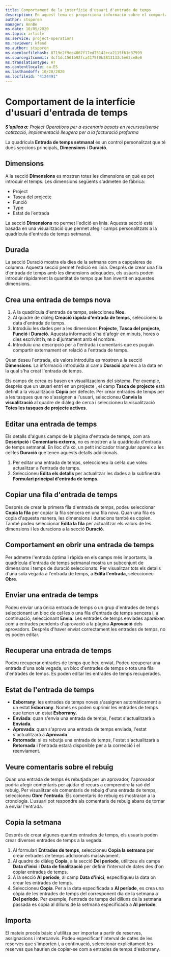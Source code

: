 ```yaml
---
title: Comportament de la interfície d'usuari d'entrada de temps
description: En aquest tema es proporciona informació sobre el comportament de la interfície d'usuari de l'entrada de temps.
author: stsporen
manager: AnnBe
ms.date: 10/05/2020
ms.topic: article
ms.service: project-operations
ms.reviewer: kfend
ms.author: stsporen
ms.openlocfilehash: 8719e2f9ee4867f17ed75142eca2115f61e37999
ms.sourcegitcommit: 4cf1dc1561b92fca4175f0b3813133c5e63ce8e6
ms.translationtype: HT
ms.contentlocale: ca-ES
ms.lasthandoff: 10/28/2020
ms.locfileid: "4124491"
---
```

# <a name="time-entry-ui-behavior"></a>Comportament de la interfície d'usuari d'entrada de temps

_**S'aplica a:** Project Operations per a escenaris basats en recursos/sense cotització, implementació lleugera per a la facturació proforma_


La quadrícula **Entrada de temps setmanal** és un control personalitzat que té dues seccions principals, **Dimensions** i **Duració**.

## <a name="dimensions"></a>Dimensions
A la secció **Dimensions** es mostren totes les dimensions en què es pot introduir el temps. Les dimensions següents s'admeten de fàbrica:

  - Project
  - Tasca del projecte
  - Funció
  - Type
  - Estat de l’entrada

La secció **Dimensions** no permet l'edició en línia. Aquesta secció està basada en una visualització que permet afegir camps personalitzats a la quadrícula d'entrada de temps setmanal.

## <a name="duration"></a>Durada
La secció Duració mostra els dies de la setmana com a capçaleres de columna. Aquesta secció permet l'edició en línia. Després de crear una fila d'entrada de temps amb les dimensions adequades, els usuaris poden introduir ràpidament la quantitat de temps que han invertit en aquestes dimensions.

## <a name="create-a-new-time-entry"></a>Crea una entrada de temps nova

1. A la quadrícula d'entrada de temps, seleccioneu **Nou**. 
2. Al quadre de diàleg **Creació ràpida d'entrada de temps**, seleccioneu la data d'entrada de temps.
3. Introduïu les dades per a les dimensions **Projecte**, **Tasca del projecte**, **Funció** i **Duració**. Aquesta informació s'ha d'afegir en minuts, hores o dies escrivint **h**, **m** o **d** juntament amb el nombre. 
4. Introduïu una descripció per a l'entrada i comentaris que es puguin compartir externament en relació a l'entrada de temps. 

Quan deseu l'entrada, els valors introduïts es mostren a la secció **Dimensions**. La informació introduïda al camp **Duració** apareix a la data en la qual s'ha creat l'entrada de temps.

Els camps de cerca es basen en visualitzacions del sistema. Per exemple, després que un usuari entri en un projecte , el camp **Tasca de projecte** està definit a la visualització **Còpia** per defecte. Per crear entrades de temps per a les tasques que no s'assignen a l'usuari, seleccioneu **Canvia la visualització** al quadre de diàleg de cerca i seleccioneu la visualització **Totes les tasques de projecte actives**.

## <a name="edit-a-time-entry"></a>Editar una entrada de temps 
Els detalls d'alguns camps de la pàgina d'entrada de temps, com ara **Descripció** i **Comentaris externs**, no es mostren a la quadrícula d'entrada de temps setmanal. En lloc d'això, un petit indicador triangular apareix a les cel·les **Duració** que tenen aquests detalls addicionals. 

1. Per editar una entrada de temps, seleccioneu la cel·la que voleu actualitzar a l'entrada de temps.
2. Seleccioneu **Edita els detalls** per actualitzar les dades a la subfinestra **Formulari principal d'entrada de temps**. 

## <a name="copy-a-time-entry-row"></a>Copiar una fila d'entrada de temps
Després de crear la primera fila d'entrada de temps, podeu seleccionar **Copia la fila** per copiar la fila sencera en una fila nova. Quan una fila es copia d'aquesta manera, les dimensions i duracions també es copien. També podeu seleccionar **Edita la fila** per actualitzar els valors de les dimensions i les duracions a la secció **Duració**.

## <a name="open-a-time-entry-behavior"></a>Comportament en obrir una entrada de temps
Per admetre l'entrada òptima i ràpida en els camps més importants, la quadrícula d'entrada de temps setmanal mostra un subconjunt de dimensions i temps de duració seleccionats. Per visualitzar tots els detalls d'una sola vegada a l'entrada de temps, a **Edita l'entrada**, seleccioneu **Obre**.

## <a name="submit-a-time-entry"></a>Enviar una entrada de temps
Podeu enviar una única entrada de temps o un grup d'entrades de temps seleccionant un bloc de cel·les o una fila d'entrada de temps sencera i, a continuació, seleccionant **Envia**. Les entrades de temps enviades apareixen com a entrades pendents d'aprovació a la pàgina **Aprovació** dels aprovadors. Després d'haver enviat correctament les entrades de temps, no es poden editar.

## <a name="recall-a-time-entry"></a>Recuperar una entrada de temps
Podeu recuperar entrades de temps que heu enviat. Podeu recuperar una entrada d'una sola vegada, un bloc d'entrades de temps o tota una fila d'entrades de temps. Es poden editar les entrades de temps recuperades.

## <a name="time-entry-status"></a>Estat de l'entrada de temps

- **Esborrany**: les entrades de temps noves s'assignen automàticament a un estat **Esborrany**. Només es poden suprimir les entrades de temps que tenen un estat **Esborrany**.
- **Enviada**: quan s'envia una entrada de temps, l'estat s'actualitzarà a **Enviada**. 
- **Aprovada**: quan s'aprova una entrada de temps enviada, l'estat s'actualitzarà a **Aprovada**. 
- **Retornada**: si es rebutja una entrada de temps, l'estat s'actualitzarà a **Retornada** i l'entrada estarà disponible per a la correcció i el reenviament. 

## <a name="view-rejection-comments"></a>Veure comentaris sobre el rebuig
Quan una entrada de temps és rebutjada per un aprovador, l'aprovador podria afegir comentaris per ajudar el recurs a comprendre la raó del rebuig. Per visualitzar els comentaris de rebuig d'una entrada de temps, seleccioneu **Obre l'entrada**. Els comentaris de rebuig es mostraran a la cronologia. L'usuari pot respondre als comentaris de rebuig abans de tornar a enviar l'entrada.

## <a name="copy-week"></a>Copia la setmana
Després de crear algunes quantes entrades de temps, els usuaris poden crear diverses entrades de temps a la vegada.

1. Al formulari **Entrades de temps**, seleccioneu **Copia la setmana** per crear entrades de temps addicionals massivament. 
2. Al quadre de diàleg **Copia**, a la secció **Del període**, utilitzeu els camps **Data d'inici** i **Data de finalització** per definir l'interval de dates des d'on copiar entrades de temps. 
3. A la secció **Al període**, al camp **Data d'inici**, especifiqueu la data on crear les entrades de temps. 
4. Seleccioneu **Copia**. Per a la data especificada a **Al període**, es crea una còpia de les entrades de temps del corresponent dia de la setmana a **Del període**. Per exemple, l'entrada de temps del dilluns de la setmana passada es copia al dilluns de la setmana especificada a **Al període**.

## <a name="import"></a>Importa
El mateix procés bàsic s'utilitza per importar a partir de reserves, assignacions i intercanvis. Podeu especificar l'interval de dates de les reserves que s'importen i, a continuació, seleccionar explícitament les reserves que haurien de copiar-se com a entrades de temps d'esborrany. 
